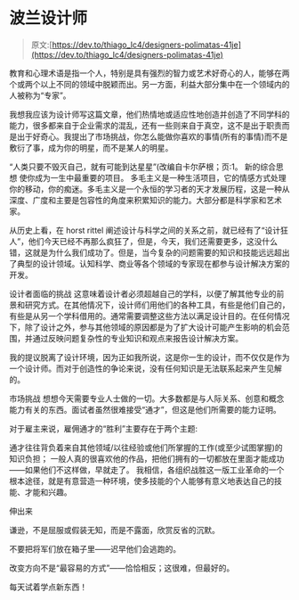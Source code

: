 # 波兰设计师

> 原文:[https://dev.to/thiago_lc4/designers-polimatas-41je](https://dev.to/thiago_lc4/designers-polimatas-41je)

教育和心理术语是指一个人，特别是具有强烈的智力或艺术好奇心的人，能够在两个或两个以上不同的领域中脱颖而出。另一方面，利益大部分集中在一个领域内的人被称为“专家”。

我想我应该为设计师写这篇文章，他们热情地或适应性地创造并创造了不同学科的能力，很多都来自于企业需求的混乱，还有一些则来自于真空，这不是出于职责而是出于好奇心。我提出了市场挑战，你怎么能做你喜欢的事情(所有的事情)而不是敷衍了事，成为你的明星，而不是某人的明星。

“人类只要不毁灭自己，就有可能到达星星”(改编自卡尔萨根；页:1。
新的综合思想
使你成为一生中最重要的项目。
多毛主义是一种生活项目，它的情感方式处理你的移动，你的痴迷。多毛主义是一个永恒的学习者的天才发展历程，这是一种从深度、广度和主要是包容性的角度来积累知识的能力。大部分都是科学家和艺术家。

从历史上看，在 horst rittel 阐述设计与科学之间的关系之前，就已经有了“设计狂人”，他们今天已经不再那么疯狂了，但是，今天，我们还需要更多，这没什么错，这就是为什么我们成功了。但是，当今复杂的问题需要的知识和技能远远超出了典型的设计领域。认知科学、商业等各个领域的专家现在都参与设计解决方案的开发。

设计者面临的挑战
这意味着设计者必须超越自己的学科，以便了解其他专业的前景和研究方式。在其他情况下，设计师们用他们的各种工具，有些是他们自己的，有些是从另一个学科借用的。通常需要调整这些方法以满足设计目的。在任何情况下，除了设计之外，参与其他领域的原因都是为了扩大设计可能产生影响的机会范围，并通过反映问题复杂性的专业知识和观点来报告设计解决方案。

我的提议脱离了设计环境，因为正如我所说，这是你一生的设计，而不仅仅是作为一个设计师。而对于创造性的争论来说，没有任何知识是无法联系起来产生见解的。

市场挑战
想想今天需要专业人士做的一切。大多数都是与人际关系、创意和概念能力有关的东西。面试者虽然很难接受“通才”，但这是他们所需要的能力证明。

对于雇主来说，雇佣通才的“胜利”主要存在于两个主题:

通才往往背负着来自其他领域/以往经验或他们所掌握的工作(或至少试图掌握)的知识负担；
一般人真的很喜欢他的作品，把他们拥有的一切都放在里面才能成功——如果他们不这样做，早就走了。
我相信，各组织战胜这一版工业革命的一个根本途径，就是有意营造一种环境，使多技能的个人能够有意义地表达自己的技能、才能和兴趣。

伸出来

谦逊，不是屈服或假装无知，而是不露面，欣赏反省的沉默。

不要把将军们放在箱子里——迟早他们会逃跑的。

改变方向不是“最容易的方式”——恰恰相反；这很难，但最好的。

每天试着学点新东西！